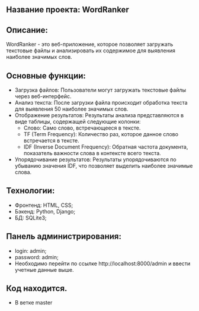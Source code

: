 ## Название проекта: WordRanker

## Описание:

WordRanker - это веб-приложение, которое позволяет загружать текстовые файлы и анализировать их содержимое для выявления наиболее значимых слов.

## Основные функции:

- Загрузка файлов: Пользователи могут загружать текстовые файлы через веб-интерфейс.
- Анализ текста: После загрузки файла происходит обработка текста для выявления 50 наиболее значимых слов.
- Отображение результатов: Результаты анализа представляются в виде таблицы, содержащей следующие колонки:
  - Слово: Само слово, встречающееся в тексте.
  - TF (Term Frequency): Количество раз, которое данное слово встречается в тексте.
  - IDF (Inverse Document Frequency): Обратная частота документа, показатель важности слова в контексте всего текста.
- Упорядочивание результатов: Результаты упорядочиваются по убыванию значения IDF, что позволяет выделить наиболее значимые слова.

## Технологии:

- Фронтенд: HTML, CSS;
- Бэкенд: Python, Django;
- БД: SQLite3;

## Панель администрирования:

- login: admin;
- password: admin;
- Необходимо перейти по ссылке http://localhost:8000/admin и ввести учетные данные выше.

## Код находится.

- В ветке master
